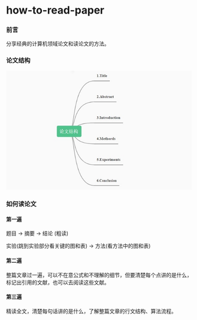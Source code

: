 # how-to-read-paper

### 前言
分享经典的计算机领域论文和读论文的方法。

### 论文结构
![structure_of_thesis](assets/structure_of_thesis.png)

### 如何读论文
#### 第一遍
题目 $\longrightarrow$ 摘要 $\longrightarrow$ 结论 (粗读)

实验(跳到实验部分看关键的图和表) $\longrightarrow$ 方法(看方法中的图和表)

#### 第二遍
整篇文章过一遍，可以不在意公式和不理解的细节，但要清楚每个点讲的是什么，标记出引用的文献，也可以去阅读这些文献。

#### 第三遍
精读全文，清楚每句话讲的是什么，了解整篇文章的行文结构、算法流程。

